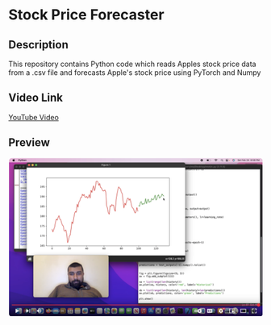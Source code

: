 # Stock Price Forecaster

## Description
This repository contains Python code which reads Apples stock price data from a .csv file and forecasts Apple's stock price using PyTorch and Numpy

## Video Link
[YouTube Video](https://www.youtube.com/watch?v=ap3GoJ2agPw)

## Preview
![alt](https://github.com/MoQuant/PyTorchForecaster/blob/main/E.png)
